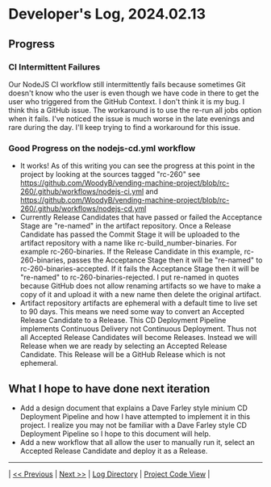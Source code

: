 # Developer's Log, 2024.02.13

## Progress

### CI Intermittent Failures

Our NodeJS CI workflow still intermittently fails because sometimes Git doesn't know who the user is even though we have code in there to get the user who triggered from the GitHub Context. I don't think it is my bug. I think this a GitHub issue. The workaround is to use the re-run all jobs option when it fails. I've noticed the issue is much worse in the late evenings and rare
during the day. I'll keep trying to find a workaround for this issue.

### Good Progress on the nodejs-cd.yml workflow

* It works! As of this writing you can see the progress at this point in the project by looking at the sources tagged "rc-260" see <https://github.com/WoodyB/vending-machine-project/blob/rc-260/.github/workflows/nodejs-ci.yml> and <https://github.com/WoodyB/vending-machine-project/blob/rc-260/.github/workflows/nodejs-cd.yml>
* Currently Release Candidates that have passed or failed the Acceptance Stage are "re-named" in the artifact repository. Once a Release Candidate has passed the Commit Stage it will be uploaded to the artifact repository with a name like rc-build_number-binaries. For example rc-260-binaries. If the Release Candidate in this example, rc-260-binaries, passes the Acceptance Stage then it will be "re-named" to rc-260-binaries-accepted. If it fails the Acceptance Stage then it will be "re-named" to rc-260-binaries-rejected. I put re-named in quotes because GitHub does not allow renaming artifacts so we have to make a copy of it and upload it with a new name then delete the original artifact.
* Artifact repository artifacts are ephemeral with a default time to live set to 90 days. This means we need some way to convert an Accepted Release Candidate to a Release. This CD Deployment Pipeline implements Continuous Delivery not Continuous Deployment. Thus not all Accepted Release Candidates will become Releases. Instead we will Release when we are ready by selecting an Accepted Release Candidate. This Release will be a GitHub Release which is not ephemeral. 

## What I hope to have done next iteration

* Add a design document that explains a Dave Farley style minium CD Deployment Pipeline and how I have attempted to implement it in this project. I realize you may not be familiar with a Dave Farley style CD Deployment Pipeline so I hope to this document will help.
* Add a new workflow that all allow the user to manually run it, select an Accepted Release Candidate and deploy it as a Release.

---
| [<< Previous](https://woodyb.github.io/vending-machine-project/design/developers-log/2024.02.03)
| [Next >>](https://woodyb.github.io/vending-machine-project/design/developers-log/2024.02.29)
| [Log Directory](https://woodyb.github.io/vending-machine-project/design/developers-log/Directory-Of-Developers-Logs)
| [Project Code View](https://github.com/WoodyB/vending-machine-project) |
